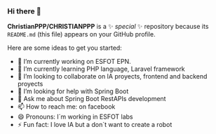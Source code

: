 ### Hi there 👋


**ChristianPPP/CHRISTIANPPP** is a ✨ _special_ ✨ repository because its `README.md` (this file) appears on your GitHub profile.

Here are some ideas to get you started:

- 🔭 I’m currently working on ESFOT EPN.
- 🌱 I’m currently learning PHP language, Laravel framework
- 👯 I’m looking to collaborate on IA proyects, frontend and backend proyects
- 🤔 I’m looking for help with Spring Boot
- 💬 Ask me about Spring Boot RestAPIs development
- 📫 How to reach me: on facebook 
- 😄 Pronouns: I´m working in ESFOT labs
- ⚡ Fun fact: I love IA but a don´t want to create a robot

